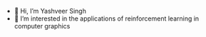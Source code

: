 - 👋 Hi, I’m Yashveer Singh
- 👀 I’m interested in the applications of reinforcement learning in computer graphics

<!---
ysingh97/ysingh97 is a ✨ special ✨ repository because its `README.md` (this file) appears on your GitHub profile.
You can click the Preview link to take a look at your changes.
--->
